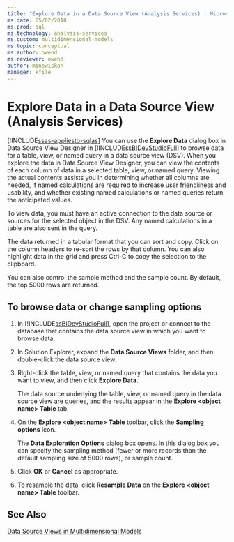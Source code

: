 ```yaml
---
title: "Explore Data in a Data Source View (Analysis Services) | Microsoft Docs"
ms.date: 05/02/2018
ms.prod: sql
ms.technology: analysis-services
ms.custom: multidimensional-models
ms.topic: conceptual
ms.author: owend
ms.reviewer: owend
author: minewiskan
manager: kfile
---
```

# Explore Data in a Data Source View (Analysis Services)
[!INCLUDE[ssas-appliesto-sqlas](../includes/ssas-appliesto-sqlas.md)]
  You can use the **Explore Data** dialog box in Data Source View Designer in [!INCLUDE[ssBIDevStudioFull](../includes/ssbidevstudiofull-md.md)] to browse data for a table, view, or named query in a data source view (DSV). When you explore the data in Data Source View Designer, you can view the contents of each column of data in a selected table, view, or named query. Viewing the actual contents assists you in determining whether all columns are needed, if named calculations are required to increase user friendliness and usability, and whether existing named calculations or named queries return the anticipated values.  
  
 To view data, you must have an active connection to the data source or sources for the selected object in the DSV. Any named calculations in a table are also sent in the query.  
  
 The data returned in a tabular format that you can sort and copy. Click on the column headers to re-sort the rows by that column. You can also highlight data in the grid and press Ctrl-C to copy the selection to the clipboard.  
  
 You can also control the sample method and the sample count. By default, the top 5000 rows are returned.  
  
## To browse data or change sampling options  
  
1.  In [!INCLUDE[ssBIDevStudioFull](../includes/ssbidevstudiofull-md.md)], open the project or connect to the database that contains the data source view in which you want to browse data.  
  
2.  In Solution Explorer, expand the **Data Source Views** folder, and then double-click the data source view.  
  
3.  Right-click the table, view, or named query that contains the data you want to view, and then click **Explore Data**.  
  
     The data source underlying the table, view, or named query in the data source view are queries, and the results appear in the **Explore \<object name> Table** tab.  
  
4.  On the **Explore \<object name> Table** toolbar, click the **Sampling options** icon.  
  
     The **Data Exploration Options** dialog box opens. In this dialog box you can specify the sampling method (fewer or more records than the default sampling size of 5000 rows), or sample count.  
  
5.  Click **OK** or **Cancel** as appropriate.  
  
6.  To resample the data, click **Resample Data** on the **Explore \<object name> Table** toolbar.  
  
## See Also  
 [Data Source Views in Multidimensional Models](../../analysis-services/multidimensional-models/data-source-views-in-multidimensional-models.md)  
  
  
